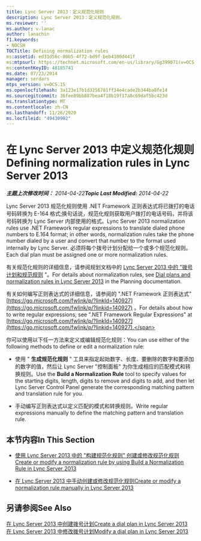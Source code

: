 ```yaml
---
title: Lync Server 2013：定义规范化规则
description: Lync Server 2013：定义规范化规则。
ms.reviewer: ''
ms.author: v-lanac
author: lanachin
f1.keywords:
- NOCSH
TOCTitle: Defining normalization rules
ms:assetid: ed31d56c-00b5-4f72-bd9f-beb4100d441f
ms:mtpsurl: https://technet.microsoft.com/en-us/library/Gg399071(v=OCS.15)
ms:contentKeyID: 48185741
ms.date: 07/23/2014
manager: serdars
mtps_version: v=OCS.15
ms.openlocfilehash: 3a123e17b1d3256781ff34e4cade2b344ba8fe14
ms.sourcegitcommit: 36fee89bb887bea4f18b19f17a8c69daf5bc423d
ms.translationtype: MT
ms.contentlocale: zh-CN
ms.lasthandoff: 11/26/2020
ms.locfileid: "49430992"
---
```

# <a name="defining-normalization-rules-in-lync-server-2013"></a><span data-ttu-id="90852-103">在 Lync Server 2013 中定义规范化规则</span><span class="sxs-lookup"><span data-stu-id="90852-103">Defining normalization rules in Lync Server 2013</span></span>

<div data-xmlns="http://www.w3.org/1999/xhtml">

<div class="topic" data-xmlns="http://www.w3.org/1999/xhtml" data-msxsl="urn:schemas-microsoft-com:xslt" data-cs="https://msdn.microsoft.com/">

<div data-asp="https://msdn2.microsoft.com/asp">



</div>

<div id="mainSection">

<div id="mainBody"><span data-ttu-id="90852-104">

<span> </span></span><span class="sxs-lookup"><span data-stu-id="90852-104">

<span> </span></span></span>

<span data-ttu-id="90852-105">_**主题上次修改时间：** 2014-04-22_</span><span class="sxs-lookup"><span data-stu-id="90852-105">_**Topic Last Modified:** 2014-04-22_</span></span>

<span data-ttu-id="90852-106">Lync Server 2013 规范化规则使用 .NET Framework 正则表达式将已拨打的电话号码转换为 E-164 格式;换句话说，规范化规则获取用户拨打的电话号码，并将该号码转换为 Lync Server 内部使用的格式。</span><span class="sxs-lookup"><span data-stu-id="90852-106">Lync Server 2013 normalization rules use .NET Framework regular expressions to translate dialed phone numbers to E.164 format; in other words, normalization rules take the phone number dialed by a user and convert that number to the format used internally by Lync Server.</span></span> <span data-ttu-id="90852-107">必须将每个拨号计划分配给一个或多个规范化规则。</span><span class="sxs-lookup"><span data-stu-id="90852-107">Each dial plan must be assigned one or more normalization rules.</span></span>

<span data-ttu-id="90852-108">有关规范化规则的详细信息，请参阅规划文档中的 [Lync Server 2013 中的 "拨号计划和规范规则](lync-server-2013-dial-plans-and-normalization-rules.md) "。</span><span class="sxs-lookup"><span data-stu-id="90852-108">For details about normalization rules, see [Dial plans and normalization rules in Lync Server 2013](lync-server-2013-dial-plans-and-normalization-rules.md) in the Planning documentation.</span></span>

<span data-ttu-id="90852-109">有关如何编写正则表达式的详细信息，请参阅的 ".NET Framework 正则表达式" [https://go.microsoft.com/fwlink/p/?linkId=140927](https://go.microsoft.com/fwlink/p/?linkid=140927) 。</span><span class="sxs-lookup"><span data-stu-id="90852-109">For details about how to write regular expressions, see ".NET Framework Regular Expressions" at [https://go.microsoft.com/fwlink/p/?linkId=140927](https://go.microsoft.com/fwlink/p/?linkid=140927).</span></span>

<span data-ttu-id="90852-110">你可以使用以下任一方法来定义或编辑规范化规则：</span><span class="sxs-lookup"><span data-stu-id="90852-110">You can use either of the following methods to define or edit a normalization rule:</span></span>

  - <span data-ttu-id="90852-111">使用 " **生成规范化规则** " 工具来指定起始数字、长度、要删除的数字和要添加的数字的值，然后让 Lync Server "控制面板" 为你生成相应的匹配模式和转换规则。</span><span class="sxs-lookup"><span data-stu-id="90852-111">Use the **Build a Normalization Rule** tool to specify values for the starting digits, length, digits to remove and digits to add, and then let Lync Server Control Panel generate the corresponding matching pattern and translation rule for you.</span></span>

  - <span data-ttu-id="90852-112">手动编写正则表达式以定义匹配的模式和转换规则。</span><span class="sxs-lookup"><span data-stu-id="90852-112">Write regular expressions manually to define the matching pattern and translation rule.</span></span>

<div>

## <a name="in-this-section"></a><span data-ttu-id="90852-113">本节内容</span><span class="sxs-lookup"><span data-stu-id="90852-113">In This Section</span></span>

  - [<span data-ttu-id="90852-114">使用 Lync Server 2013 中的 "构建规范化规则" 创建或修改规范化规则</span><span class="sxs-lookup"><span data-stu-id="90852-114">Create or modify a normalization rule by using Build a Normalization Rule in Lync Server 2013</span></span>](lync-server-2013-create-or-modify-a-normalization-rule-by-using-build-a-normalization-rule.md)

  - [<span data-ttu-id="90852-115">在 Lync Server 2013 中手动创建或修改规范化规则</span><span class="sxs-lookup"><span data-stu-id="90852-115">Create or modify a normalization rule manually in Lync Server 2013</span></span>](lync-server-2013-create-or-modify-a-normalization-rule-manually.md)

</div>

<div>

## <a name="see-also"></a><span data-ttu-id="90852-116">另请参阅</span><span class="sxs-lookup"><span data-stu-id="90852-116">See Also</span></span>


[<span data-ttu-id="90852-117">在 Lync Server 2013 中创建拨号计划</span><span class="sxs-lookup"><span data-stu-id="90852-117">Create a dial plan in Lync Server 2013</span></span>](lync-server-2013-create-a-dial-plan.md)  
[<span data-ttu-id="90852-118">在 Lync Server 2013 中修改拨号计划</span><span class="sxs-lookup"><span data-stu-id="90852-118">Modify a dial plan in Lync Server 2013</span></span>](lync-server-2013-modify-a-dial-plan.md)  
  

<span data-ttu-id="90852-119"></div>

</div>

<span> </span>

</div>

</div>

</span><span class="sxs-lookup"><span data-stu-id="90852-119"></div>

</div>

<span> </span>

</div>

</div>

</span></span></div>

